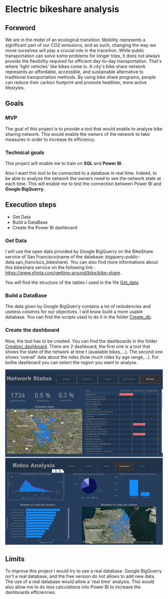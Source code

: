 # Electric bikeshare analysis

## Foreword
We are in the midst of an ecological transition. Mobility represents a significant part of our CO2 emissions, and as such, changing the way we move ourselves will play a crucial role in the transition. While public transportation can solve some problems for longer trips, it does not always provide the flexibility required for efficient day-to-day transportation. That's where 'light vehicles' like bikes come in. A city's bike share network represents an affordable, accessible, and sustainable alternative to traditional transportation methods. By using bike share programs, people can reduce their carbon footprint and promote healthier, more active lifestyles.

## Goals
### MVP
The goal of this project is to provide a tool that would enable to analyse bike sharing network. This would enable the owners of the network to take measures in order to increase its efficiency.

### Technical goals
This project will enable me to train on __SQL__ and __Power BI__. 

Also I want this tool to be connected to a database in real time. Indeed, to be able to analyze the network the owners need to see the network state at each time. This will enable me to test the connection between Power BI and __Google BigQuerry__.

## Execution steps

* Get Data  
* Build a DataBase 
* Create the Power BI dashboard 

### Get Data
I will use the open data provided by Google BigQuerry on the BikeShare service of San Francisco(name of the database: bigquery-public-data.san_francisco_bikeshare). You can also find more informations about this bikeshare service on the following link : https://www.sfmta.com/getting-around/bike/bike-share.

You will find the structure of the tables I used in the file [Get_data](./Get_data.md)


### Build a DataBase
The data given by Google BigQuerry contains a lot of redudencies and useless columns for our objectives. I will know build a more usable database. You can find the scripts used to do it in the folder [Create_db](./Create_db).

### Create the dashboard
Now, the tool has to be created. You can find the dashboards in the folder [Creation_dashboard](./Creation_dashboard). There are 2 dashboard, the first one is a tool that shows the state of the network at time t (available bikes,...). The second one shows 'overall' data about the rides (how much rides by age range,...). For bothe dashboard you can select the region you want to analyse.

<img src="/Images/Dash_1.png" alt="dashboard1" width="800">
<img src="/Images/Dash_2.png" alt="dashboard2" width="800">

## Limits
To improve this project I would try to use a real database. Google BigQuerry isn't a real database, and the free version do not allows to add new data. The use of a real database would allow a 'real time' analysis. This would also allow me to do less calculations into Power BI to increase the dashboards efficiencies. 

